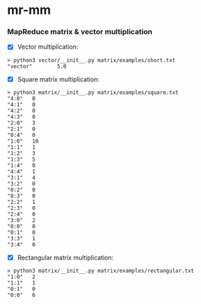 # mr-mm
### MapReduce **matrix** & **vector** multiplication

- [x] Vector multiplication:
```
> python3 vector/__init__.py matrix/examples/short.txt
"vector"        5.0
```

- [x] Square matrix multiplication:
```
> python3 matrix/__init__.py matrix/examples/square.txt
"4:0"   0
"4:1"   0
"4:2"   0
"4:3"   0
"2:0"   3
"2:1"   0
"0:4"   0
"1:0"   10
"1:1"   1
"1:2"   3
"1:3"   5
"1:4"   0
"4:4"   1
"3:1"   4
"3:2"   0
"0:2"   0
"0:3"   0
"2:2"   1
"2:3"   0
"2:4"   0
"3:0"   2
"0:0"   0
"0:1"   0
"3:3"   1
"3:4"   0
```

- [x] Rectangular matrix multiplication:
```
> python3 matrix/__init__.py matrix/examples/rectangular.txt
"1:0"   2
"1:1"   1
"0:1"   0
"0:0"   6
```